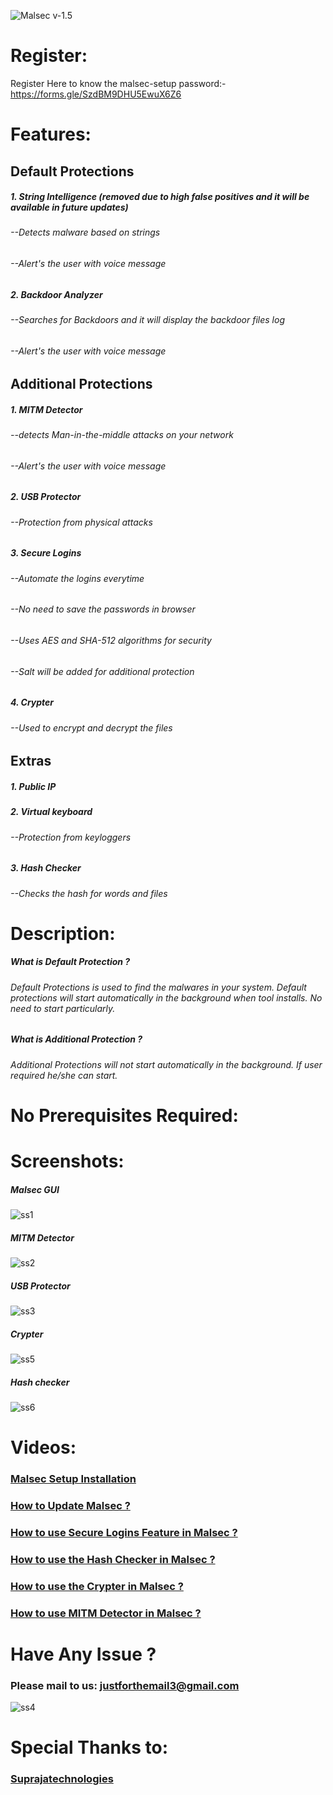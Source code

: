 
![Malsec](https://raw.githubusercontent.com/White-Sec-Army/malsec/main/malsec.png)
                                                                          v-1.5

# Register:
Register Here to know the malsec-setup password:- https://forms.gle/SzdBM9DHU5EwuX6Z6

# Features:
## Default Protections
##### 1. String Intelligence (removed due to high false positives and it will be available in future updates)
###### --Detects malware based on strings
###### --Alert's the user with voice message
##### 2. Backdoor Analyzer
###### --Searches for Backdoors and it will display the backdoor files log
###### --Alert's the user with voice message

## Additional Protections
##### 1. MITM Detector
###### --detects Man-in-the-middle attacks on your network
###### --Alert's the user with voice message
##### 2. USB Protector
###### --Protection from physical attacks
##### 3. Secure Logins
###### --Automate the logins everytime
###### --No need to save the passwords in browser
###### --Uses AES and SHA-512 algorithms for security
###### --Salt will be added for additional protection
##### 4. Crypter
###### --Used to encrypt and decrypt the files

## Extras
##### 1. Public IP
##### 2. Virtual keyboard
###### --Protection from keyloggers
##### 3. Hash Checker
###### --Checks the hash for words and files

# Description:
##### What is Default Protection ?
###### Default Protections is used to find the malwares in your system. Default protections will start automatically in the background when tool installs. No need to start particularly.
##### What is Additional Protection ?
###### Additional Protections will not start automatically in the background. If user required he/she can start.

# No Prerequisites Required:

# Screenshots:
##### Malsec GUI
![ss1](https://raw.githubusercontent.com/White-Sec-Army/malsec/main/ss1.png)

##### MITM Detector
![ss2](https://raw.githubusercontent.com/White-Sec-Army/malsec/main/ss2.png)

##### USB Protector
![ss3](https://raw.githubusercontent.com/White-Sec-Army/malsec/main/ss3.png)

##### Crypter
![ss5](https://raw.githubusercontent.com/White-Sec-Army/malsec/main/ss5.png)

##### Hash checker
![ss6](https://raw.githubusercontent.com/White-Sec-Army/malsec/main/ss6.png)

# Videos:
### [Malsec Setup Installation](https://youtu.be/XXtM4YOCaVc)
### [How to Update Malsec ?](https://youtu.be/LSE7TwBBVgs)
### [How to use Secure Logins Feature in Malsec ?](https://youtu.be/ehfoMGB6gMw)
### [How to use the Hash Checker in Malsec ?](https://youtu.be/cYfristYc98)
### [How to use the Crypter in Malsec ?](https://youtu.be/QfYy4V0e4n8)
### [How to use MITM Detector in Malsec ?](https://youtu.be/sjHQjEc33lI)

# Have Any Issue ?
### Please mail to us: justforthemail3@gmail.com
![ss4](https://raw.githubusercontent.com/White-Sec-Army/malsec/main/ss4.png)

# Special Thanks to:
### [Suprajatechnologies](https://www.suprajatechnologies.com)
